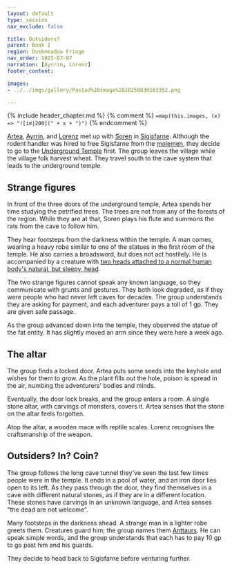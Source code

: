 ```yaml
---
layout: default
type: session
nav_exclude: false

title: Outsiders?
parent: Book I
region: Duskmeadow Fringe
nav_order: 1025-07-07
narration: [Ayrrin, Lorenz]
footer_content: 

images:
- ../../imgs/gallery/Pasted%20image%2020250830163352.png

---
```


{% include header_chapter.md %}
{% comment %}
`=map(this.images, (x) => "![im|200](" + x + ")")`
{% endcomment %}

[Artea](../../directory/Wyrmbark/Artea.md), [Ayrrin](../../directory/Sigisfarne/Ayrrin.md), and [Lorenz](../../directory/DuskmeadowFringe/Lorenz.md) met up with [Soren](../../directory/Kryptwood/Soren.md) in [Sigisfarne](../../directory/Sigisfarne/index.md).
Although the rodent handler was hired to free Sigisfarne from the [molemen](../../directory/DuskmeadowFringe/PiotChant.md), they decide to go to the [Underground Temple](../../directory/DuskmeadowFringe/UndergroundTemple.md) first.
The group leaves the village while the village folk harvest wheat.
They travel south to the cave system that leads to the underground temple.

## Strange figures

In front of the three doors of the underground temple, Artea spends her time studying the petrified trees.
The trees are not from any of the forests of the region.
While they are at that, Soren plays his flute and summons the rats from the cave to follow him.

They hear footsteps from the darkness within the temple.
A man comes, wearing a heavy robe similar to one of the statues in the first room of the temple.
He also carries a broadsword, but does not act hostilely.
He is accompanied by a creature with [two heads attached to a normal human body's natural, but sleepy, head](../../directory/DuskmeadowFringe/Murk.md).

The two strange figures cannot speak any known language, so they communicate with grunts and gestures.
They both look degraded, as if they were people who had never left caves for decades.
The group understands they are asking for payment, and each adventurer pays a toll of 1 gp.
They are given safe passage.

As the group advanced down into the temple, they observed the statue of the fat entity.
It has slightly moved an arm since they were here a week ago.

## The altar

The group finds a locked door.
Artea puts some seeds into the keyhole and wishes for them to grow.
As the plant fills out the hole, poison is spread in the air, numbing the adventurers' bodies and minds.

Eventually, the door lock breaks, and the group enters a room.
A single stone altar, with carvings of monsters, covers it.
Artea senses that the stone on the altar feels forgotten.

Atop the altar, a wooden mace with reptile scales.
Lorenz recognises the craftsmanship of the weapon.

## Outsiders? In? Coin?

The group follows the long cave tunnel they've seen the last few times people were in the temple.
It ends in a pool of water, and an iron door lies open to its left.
As they pass through the door, they find themselves in a cave with different natural stones, as if they are in a different location.
These stones have carvings in an unknown language, and Artea senses "the dead are not welcome".

Many footsteps in the darkness ahead.
A strange man in a lighter robe greets them.
Creatures guard him; the group names them [Anttaurs](../../directory/DuskmeadowFringe/SpiderPeople.md).
He can speak simple words, and the group understands that each has to pay 10 gp to go past him and his guards.

They decide to head back to Sigisfarne before venturing further.